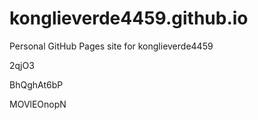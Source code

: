 # konglieverde4459.github.io
Personal GitHub Pages site for konglieverde4459












































2qjO3


BhQghAt6bP

MOVlEOnopN
